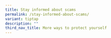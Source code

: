 ```yaml
---
title: Stay informed about scams
permalink: /stay-informed-about-scams/
variant: tiptap
description: ""
third_nav_title: More ways to protect yourself
---
```

